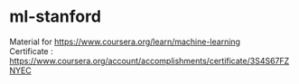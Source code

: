 # ml-stanford
Material for https://www.coursera.org/learn/machine-learning <br/>
Certificate : https://www.coursera.org/account/accomplishments/certificate/3S4S67FZNYEC